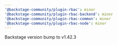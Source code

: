 ```yaml
---
'@backstage-community/plugin-rbac': minor
'@backstage-community/plugin-rbac-backend': minor
'@backstage-community/plugin-rbac-common': minor
'@backstage-community/plugin-rbac-node': minor
---
```


Backstage version bump to v1.42.3
